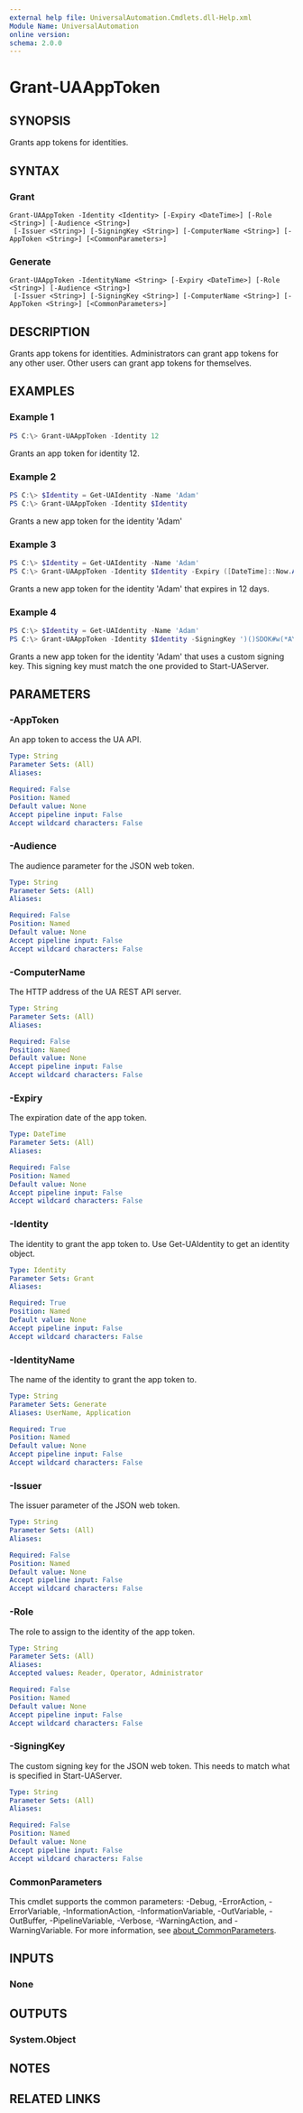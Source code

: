 ```yaml
---
external help file: UniversalAutomation.Cmdlets.dll-Help.xml
Module Name: UniversalAutomation
online version:
schema: 2.0.0
---
```


# Grant-UAAppToken

## SYNOPSIS
Grants app tokens for identities. 

## SYNTAX

### Grant
```
Grant-UAAppToken -Identity <Identity> [-Expiry <DateTime>] [-Role <String>] [-Audience <String>]
 [-Issuer <String>] [-SigningKey <String>] [-ComputerName <String>] [-AppToken <String>] [<CommonParameters>]
```

### Generate
```
Grant-UAAppToken -IdentityName <String> [-Expiry <DateTime>] [-Role <String>] [-Audience <String>]
 [-Issuer <String>] [-SigningKey <String>] [-ComputerName <String>] [-AppToken <String>] [<CommonParameters>]
```

## DESCRIPTION
Grants app tokens for identities. Administrators can grant app tokens for any other user. Other users can grant app tokens for themselves. 

## EXAMPLES

### Example 1
```powershell
PS C:\> Grant-UAAppToken -Identity 12
```

Grants an app token for identity 12. 

### Example 2
```powershell
PS C:\> $Identity = Get-UAIdentity -Name 'Adam'
PS C:\> Grant-UAAppToken -Identity $Identity
```

Grants a new app token for the identity 'Adam'

### Example 3
```powershell
PS C:\> $Identity = Get-UAIdentity -Name 'Adam'
PS C:\> Grant-UAAppToken -Identity $Identity -Expiry ([DateTime]::Now.AddDays(12))
```

Grants a new app token for the identity 'Adam' that expires in 12 days. 

### Example 4
```powershell
PS C:\> $Identity = Get-UAIdentity -Name 'Adam'
PS C:\> Grant-UAAppToken -Identity $Identity -SigningKey ')()SDOK#w(*AY)'
```

Grants a new app token for the identity 'Adam' that uses a custom signing key. This signing key must match the one provided to Start-UAServer. 

## PARAMETERS

### -AppToken
An app token to access the UA API. 


```yaml
Type: String
Parameter Sets: (All)
Aliases:

Required: False
Position: Named
Default value: None
Accept pipeline input: False
Accept wildcard characters: False
```

### -Audience
The audience parameter for the JSON web token. 

```yaml
Type: String
Parameter Sets: (All)
Aliases:

Required: False
Position: Named
Default value: None
Accept pipeline input: False
Accept wildcard characters: False
```

### -ComputerName
The HTTP address of the UA REST API server.

```yaml
Type: String
Parameter Sets: (All)
Aliases:

Required: False
Position: Named
Default value: None
Accept pipeline input: False
Accept wildcard characters: False
```

### -Expiry
The expiration date of the app token. 

```yaml
Type: DateTime
Parameter Sets: (All)
Aliases:

Required: False
Position: Named
Default value: None
Accept pipeline input: False
Accept wildcard characters: False
```

### -Identity
The identity to grant the app token to. Use Get-UAIdentity to get an identity object. 

```yaml
Type: Identity
Parameter Sets: Grant
Aliases:

Required: True
Position: Named
Default value: None
Accept pipeline input: False
Accept wildcard characters: False
```

### -IdentityName
The name of the identity to grant the app token to. 

```yaml
Type: String
Parameter Sets: Generate
Aliases: UserName, Application

Required: True
Position: Named
Default value: None
Accept pipeline input: False
Accept wildcard characters: False
```

### -Issuer
The issuer parameter of the JSON web token. 

```yaml
Type: String
Parameter Sets: (All)
Aliases:

Required: False
Position: Named
Default value: None
Accept pipeline input: False
Accept wildcard characters: False
```

### -Role
The role to assign to the identity of the app token. 

```yaml
Type: String
Parameter Sets: (All)
Aliases:
Accepted values: Reader, Operator, Administrator

Required: False
Position: Named
Default value: None
Accept pipeline input: False
Accept wildcard characters: False
```

### -SigningKey
The custom signing key for the JSON web token. This needs to match what is specified in Start-UAServer. 

```yaml
Type: String
Parameter Sets: (All)
Aliases:

Required: False
Position: Named
Default value: None
Accept pipeline input: False
Accept wildcard characters: False
```

### CommonParameters
This cmdlet supports the common parameters: -Debug, -ErrorAction, -ErrorVariable, -InformationAction, -InformationVariable, -OutVariable, -OutBuffer, -PipelineVariable, -Verbose, -WarningAction, and -WarningVariable. For more information, see [about_CommonParameters](http://go.microsoft.com/fwlink/?LinkID=113216).

## INPUTS

### None

## OUTPUTS

### System.Object
## NOTES

## RELATED LINKS
